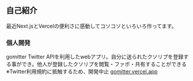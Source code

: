 ## 自己紹介
最近Next.jsとVercelの便利さに感動してコソコソといろいろ作ってます。

### 個人開発
  gomitter Twitter APIを利用したwebアプリ。自分に送られたクソリプを登録する事ができ。他人が登録したクソリプを閲覧・ファボ・共有することができる
  ※Twitter利用規約に抵触するため、開発中止
  [gomitter.vercel.app](https://gomitter.vercel.app)

